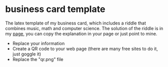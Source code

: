 # business card template
The latex template of my business card, which includes a riddle that combines music, math and computer science. The solution of the riddle is in my [page](https://sebasgverde.github.io/riddle_solution), you can copy the explanation in your page or just point to mine.

- Replace your information
- Create a QR code to your web page (there are many free sites to do it, just goggle it)
- Replace the "qr.png" file
